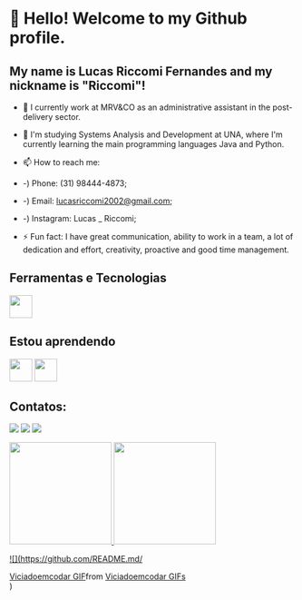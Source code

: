 # 👋 Hello! Welcome to my Github profile.
## My name is Lucas Riccomi Fernandes and my nickname is "Riccomi"!

- 🔭 I currently work at MRV&CO as an administrative assistant in the post-delivery sector.

- 🌱 I'm studying Systems Analysis and Development at UNA, where I'm currently learning the main programming languages ​​Java and Python.

- 📫 How to reach me:
- -) Phone: (31) 98444-4873;
- -) Email: lucasriccomi2002@gmail.com;
- -) Instagram: Lucas _ Riccomi;

- ⚡ Fun fact: 
I have great communication, ability to work in a team, a lot of dedication and effort, creativity, proactive and good time management.

## Ferramentas e Tecnologias
<img src="https://cdn.jsdelivr.net/gh/devicons/devicon/icons/vscode/vscode-original-wordmark.svg" width="40" height="40"/>

## Estou aprendendo
<img src="https://cdn.jsdelivr.net/gh/devicons/devicon/icons/python/python-original-wordmark.svg" width="40" height="40"/> <img src="https://cdn.jsdelivr.net/gh/devicons/devicon/icons/java/java-original-wordmark.svg" width="40" height="40"/>

## Contatos:

<div>
  
  <a href="https://instagram.com/Lucas_Riccomi" target="_blank"><img src="https://img.shields.io/badge/-Instagram-%23E4405F?style=for-the-badge&logo=instagram&logoColor=white" target="_blank"></a>
  <a href = "mailto:contato@lucasriccomi2002@gmail.com"><img src="https://img.shields.io/badge/Gmail-D14836?style=for-the-badge&logo=gmail&logoColor=white" target="_blank"></a>
  <a href="https://www.linkedin.com/in/lucasriccomi/" target="_blank"><img src="https://img.shields.io/badge/-LinkedIn-%230077B5?style=for-the-badge&logo=linkedin&logoColor=white" target="_blank"></a>   
</div>

<div>
<a href="https://github.com/LucasRiccomi">
<img height="180em" src="https://github-readme-stats.vercel.app/api/top-langs/?username=LucasRiccomi&layout=compact&langs_count=7&theme=dracula"/>
<img height="180em" src="https://github-readme-stats.vercel.app/api?username=LucasRiccomi&show_icons=true&theme=dracula&include_all_commits=true&count_private=true"/>
</div>
  
![](https://github.com/README.md/<div class="tenor-gif-embed" data-postid="26484614" data-share-method="host" data-aspect-ratio="1.78771" data-width="100%"><a href="https://tenor.com/view/viciadoemcodar-gif-26484614">Viciadoemcodar GIF</a>from <a href="https://tenor.com/search/viciadoemcodar-gifs">Viciadoemcodar GIFs</a></div> <script type="text/javascript" async src="https://tenor.com/embed.js"></script>)

  
